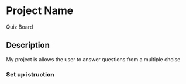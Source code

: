 # Project Name
Quiz Board
## Description
My project is allows the user to answer questions from a multiple choise 
### Set up istruction
